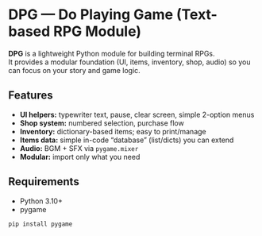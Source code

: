 # DPG — Do Playing Game (Text-based RPG Module)

**DPG** is a lightweight Python module for building terminal RPGs.  
It provides a modular foundation (UI, items, inventory, shop, audio) so you can focus on your story and game logic.

## Features
- **UI helpers:** typewriter text, pause, clear screen, simple 2-option menus
- **Shop system:** numbered selection, purchase flow
- **Inventory:** dictionary-based items; easy to print/manage
- **Items data:** simple in-code “database” (list/dicts) you can extend
- **Audio:** BGM + SFX via `pygame.mixer`
- **Modular:** import only what you need

## Requirements
- Python 3.10+
- pygame
```bash
pip install pygame
